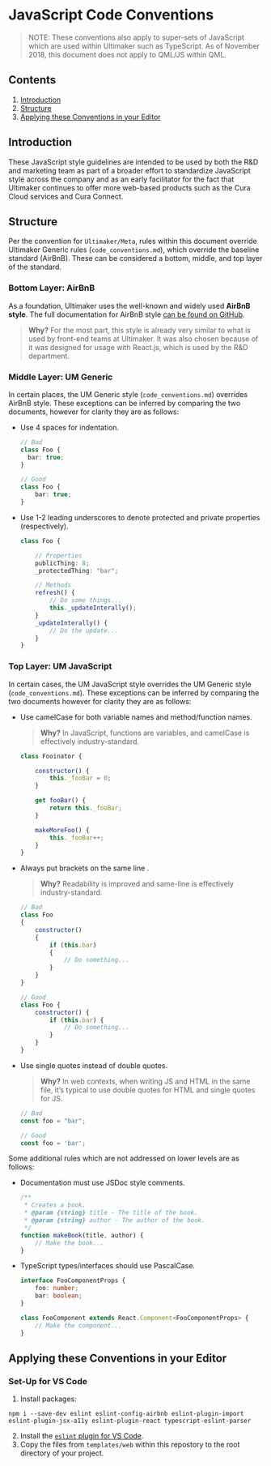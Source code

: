 # JavaScript Code Conventions
> NOTE: These conventions also apply to super-sets of JavaScript which are used within Ultimaker such as TypeScript. As of November 2018, this document does not apply to QML/JS within QML.

## Contents
1. [Introduction](#introduction)
2. [Structure](#structure)
3. [Applying these Conventions in your Editor](#applying-these-conventions-in-your-editor)

## Introduction
These JavaScript style guidelines are intended to be used by both the R&D and marketing team as part of a broader effort to standardize JavaScript style across the company and as an early facilitator for the fact that Ultimaker continues to offer more web-based products such as the Cura Cloud services and Cura Connect.

## Structure
Per the convention for `Ultimaker/Meta`, rules within this document override Ultimaker Generic rules (`code_conventions.md`), which override the baseline standard (AirBnB). These can be considered a bottom, middle, and top layer of the standard.

### Bottom Layer: AirBnB
As a foundation, Ultimaker uses the well-known and widely used **AirBnB style**. The full documentation for AirBnB style [can be found on GitHub](https://github.com/airbnb/javascript).

> **Why?** For the most part, this style is already very similar to what is used by front-end teams at Ultimaker. It was also chosen because of it was designed for usage with React.js, which is used by the R&D department.

### Middle Layer: UM Generic
In certain places, the UM Generic style (`code_conventions.md`) overrides AirBnB style. These exceptions can be inferred by comparing the two documents, however for clarity they are as follows:

- Use 4 spaces for indentation.

	```ts
	// Bad
	class Foo {
	  bar: true;
	}

	// Good
	class Foo {
	    bar: true;
	}
	```
	
- Use 1-2 leading underscores to denote protected and private properties (respectively).

	```ts
	class Foo {

	    // Properties
	    publicThing: 8;
	    _protectedThing: "bar";

	    // Methods
	    refresh() {
	        // Do some things...
	        this._updateInterally();
	    }
	    _updateInterally() {
	        // Do the update...
	    }
	}
	```

### Top Layer: UM JavaScript
In certain cases, the UM JavaScript style overrides the UM Generic style (`code_conventions.md`). These exceptions can be inferred by comparing the two documents however for clarity they are as follows:

- Use camelCase for both variable names and method/function names.

	> **Why?** In JavaScript, functions are variables, and camelCase is effectively industry-standard.
	
	```js
	class Fooinator {

	    constructor() {
	        this._fooBar = 0;
	    }

	    get fooBar() {
	        return this._fooBar;
	    }

	    makeMoreFoo() {
	        this._fooBar++;
	    }
	}
	```

- Always put brackets on the same line .

	> **Why?** Readability is improved and same-line is effectively industry-standard.
	
	```js
	// Bad
	class Foo
	{
	    constructor()
	    {
	        if (this.bar)
	        {
	            // Do something...
	        }
	    }
	}

	// Good
	class Foo {
	    constructor() {
	        if (this.bar) {
	            // Do something...
	        }
	    }
	}
	```
	
- Use single quotes instead of double quotes.

	> **Why?** In web contexts, when writing JS and HTML in the same file, it’s typical to use double quotes for HTML and single quotes for JS.
	
	```js
	// Bad
	const foo = "bar";

	// Good
	const foo = 'bar';
	```
	
Some additional rules which are not addressed on lower levels are as follows:

- Documentation must use JSDoc style comments.

	```js
	/**
	 * Creates a book.
	 * @param {string} title - The title of the book.
	 * @param {string} author - The author of the book.
	 */
	function makeBook(title, author) {
	    // Make the book...
	}
	```

- TypeScript types/interfaces should use PascalCase.

	```ts
	interface FooComponentProps {
		foo: number;
		bar: boolean;
	}

	class FooComponent extends React.Component<FooComponentProps> {
		// Make the component...
	}
	```

## Applying these Conventions in your Editor
### Set-Up for VS Code
1. Install packages:

```
npm i --save-dev eslint eslint-config-airbnb eslint-plugin-import eslint-plugin-jsx-a11y eslint-plugin-react typescript-eslint-parser
```
2. Install the [`eslint` plugin for VS Code](https://marketplace.visualstudio.com/items?itemName=dbaeumer.vscode-eslint).
3. Copy the files from `templates/web` within this repostory to the root directory of your project.